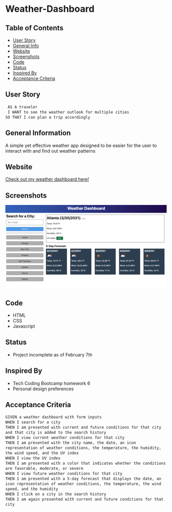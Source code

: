 # Weather-Dashboard

## Table of Contents 
- [User Story](#user-story)
- [General Info](#general-information)
- [Website](#website)
- [Screenshots](#screenshots)
- [Code](#code)
- [Status](#status)
- [Inspired By](#inspired-by)
- [Acceptance Criteria](#acceptance-criteria)


## User Story
``` 
 AS A traveler
 I WANT to see the weather outlook for multiple cities
SO THAT I can plan a trip accordingly
```

## General Information
A simple yet effective weather app designed to be easier for the user to interact with and find out weather patterns 

## Website 
[Check out my weather dashboard here!](https://laurenagra.github.io/Weather-Dashboard/)

## Screenshots 
![This is how the site should look!](./Assets/images/06-server-side-apis-homework-demo.png)

## Code
- HTML
- CSS
- Javascript

## Status
- Project incomplete as of February 7th

## Inspired By 
- Tech Coding Bootcamp homework 6 
- Personal design preferences

## Acceptance Criteria
```
GIVEN a weather dashboard with form inputs
WHEN I search for a city
THEN I am presented with current and future conditions for that city and that city is added to the search history
WHEN I view current weather conditions for that city
THEN I am presented with the city name, the date, an icon representation of weather conditions, the temperature, the humidity, the wind speed, and the UV index
WHEN I view the UV index
THEN I am presented with a color that indicates whether the conditions are favorable, moderate, or severe
WHEN I view future weather conditions for that city
THEN I am presented with a 5-day forecast that displays the date, an icon representation of weather conditions, the temperature, the wind speed, and the humidity
WHEN I click on a city in the search history
THEN I am again presented with current and future conditions for that city
```